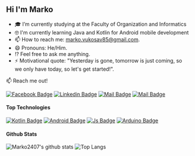 ## Hi I'm Marko



- 🎓 I’m currently studying at the Faculty of Organization and Informatics
- 🤓 I'm currently learning Java and Kotlin for Android mobile development
- 📫 How to reach me: marko.vukosav85@gmail.com.
- 😄 Pronouns: He/Him.
- :interrobang: Feel free to ask me anything. 
- ⚡ Motivational quote: "Yesterday is gone, tomorrow is just coming, so we only have today, so let's get started!".

:mailbox: Reach me out!

[![Facebook Badge](https://img.shields.io/badge/-Facebook-1ca0f1?style=flat&labelColor=1ca0f1&logo=facebook&logoColor=white&link=https://web.facebook.com/marko.vukosav.9/)](https://web.facebook.com/marko.vukosav.9/)  [![Linkedin Badge](https://img.shields.io/badge/-Linkedin-0e76a8?style=flat&labelColor=0e76a8&logo=linkedin&logoColor=white)](https://www.linkedin.com/in/marko-vukosav-15331a115/) [![Mail Badge](https://img.shields.io/badge/-Instagram-e84393?style=flat&labelColor=e84393&logo=instagram&logoColor=white)](https://www.instagram.com/marko_vukosav/?hl=hr) [![Mail Badge](https://img.shields.io/badge/-Gmail-c0392b?style=flat&labelColor=c0392b&logo=gmail&logoColor=white)](mailto:marko.vukosav85@gmail.com)

<!-- TODO: Add last video link -->


#### Top Technologies

<!-- TODO: Make technologies links takes you to repositories -->

[![Kotlin Badge](https://img.shields.io/badge/-Kotlin-3D8CFD?style=for-the-badge&labelColor=black&logo=Kotlin&logoColor=3D8CFD)](#)
[![Android Badge](https://img.shields.io/badge/-Android-05C367?style=for-the-badge&labelColor=black&logo=android&logoColor=05C367)](#)
[![Js Badge](https://img.shields.io/badge/-JavaScript-F0DB4F?style=for-the-badge&labelColor=black&logo=javaScript&logoColor=F0DB4F)](#)
[![Arduino Badge](https://img.shields.io/badge/-Arduino-008184?style=for-the-badge&labelColor=black&logo=Arduino&logoColor=white)](#) 




#### Github Stats

<!-- ![Marko2407's github stats](https://github-readme-stats.vercel.app/api?username=Marko2407&count_private=true&theme=tokyonight) -->

![Marko2407's github stats](https://github-readme-stats.vercel.app/api?username=Marko2407&show_icons=true&theme=tokyonight&hide=contribs,prs) ![Top Langs](https://github-readme-stats.vercel.app/api/top-langs/?username=Marko2407&layout=compact&theme=tokyonight)

